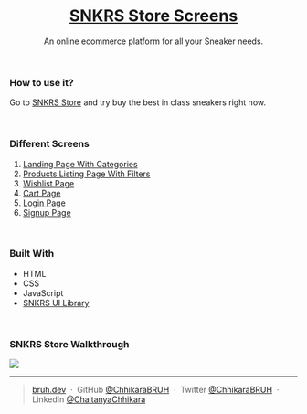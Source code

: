 <div align="center">

# [SNKRS Store Screens](https://snkrs-store-screens.netlify.app/)

An online ecommerce platform for all your Sneaker needs.

</div>

<br/>

### How to use it?

Go to [SNKRS Store](https://snkrs-store-screens.netlify.app/) and try buy the best in class sneakers right now.

<br/>

### Different Screens

1. [Landing Page With Categories](https://snkrs-store-screens.netlify.app/)
2. [Products Listing Page With Filters](https://snkrs-store-screens.netlify.app/pages/products.html)
3. [Wishlist Page](https://snkrs-store-screens.netlify.app/pages/wishlist.html)
4. [Cart Page](https://snkrs-store-screens.netlify.app/pages/cart.html)
5. [Login Page](https://snkrs-store-screens.netlify.app/pages/login.html)
6. [Signup Page](https://snkrs-store-screens.netlify.app/pages/signup.html)

<br/>

### Built With

- HTML
- CSS
- JavaScript
- [SNKRS UI Library](https://snkrs-ui.netlify.app)

<br/>

### SNKRS Store Walkthrough

<img src="assets/SNKRS-Store-Screens.gif" />

<br/>
<hr/>

<!-- SOCIAL LINKS -->

> [bruh.dev](https://bruh.dev/) &nbsp;&middot;&nbsp;
> GitHub [@ChhikaraBRUH](https://github.com/ChhikaraBRUH) &nbsp;&middot;&nbsp;
> Twitter [@ChhikaraBRUH](https://twitter.com/ChhikaraBRUH) &nbsp;&middot;&nbsp;
> LinkedIn [@ChaitanyaChhikara](https://www.linkedin.com/in/chaitanyachhikara)
